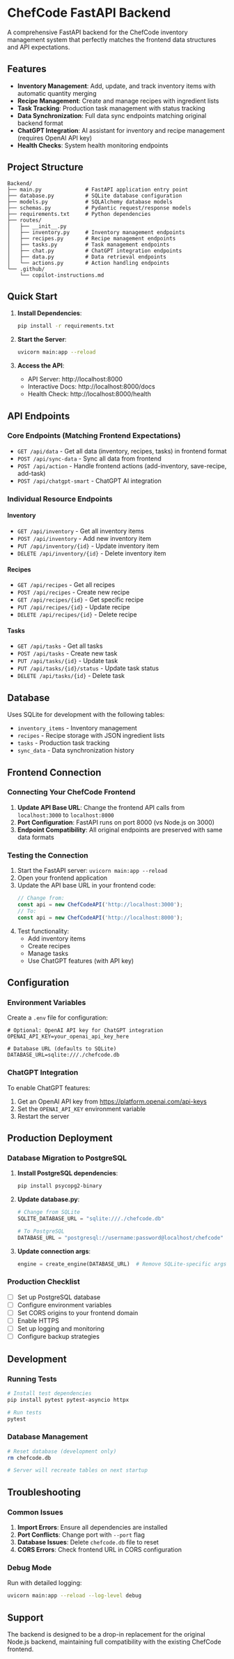 # ChefCode FastAPI Backend

A comprehensive FastAPI backend for the ChefCode inventory management system that perfectly matches the frontend data structures and API expectations.

## Features

- **Inventory Management**: Add, update, and track inventory items with automatic quantity merging
- **Recipe Management**: Create and manage recipes with ingredient lists
- **Task Tracking**: Production task management with status tracking
- **Data Synchronization**: Full data sync endpoints matching original backend format
- **ChatGPT Integration**: AI assistant for inventory and recipe management (requires OpenAI API key)
- **Health Checks**: System health monitoring endpoints

## Project Structure

```
Backend/
├── main.py              # FastAPI application entry point
├── database.py          # SQLite database configuration
├── models.py            # SQLAlchemy database models
├── schemas.py           # Pydantic request/response models
├── requirements.txt     # Python dependencies
├── routes/
│   ├── __init__.py
│   ├── inventory.py     # Inventory management endpoints
│   ├── recipes.py       # Recipe management endpoints
│   ├── tasks.py         # Task management endpoints
│   ├── chat.py          # ChatGPT integration endpoints
│   ├── data.py          # Data retrieval endpoints
│   └── actions.py       # Action handling endpoints
└── .github/
    └── copilot-instructions.md
```

## Quick Start

1. **Install Dependencies**:
   ```bash
   pip install -r requirements.txt
   ```

2. **Start the Server**:
   ```bash
   uvicorn main:app --reload
   ```

3. **Access the API**:
   - API Server: http://localhost:8000
   - Interactive Docs: http://localhost:8000/docs
   - Health Check: http://localhost:8000/health

## API Endpoints

### Core Endpoints (Matching Frontend Expectations)

- `GET /api/data` - Get all data (inventory, recipes, tasks) in frontend format
- `POST /api/sync-data` - Sync all data from frontend
- `POST /api/action` - Handle frontend actions (add-inventory, save-recipe, add-task)
- `POST /api/chatgpt-smart` - ChatGPT AI integration

### Individual Resource Endpoints

#### Inventory
- `GET /api/inventory` - Get all inventory items
- `POST /api/inventory` - Add new inventory item
- `PUT /api/inventory/{id}` - Update inventory item
- `DELETE /api/inventory/{id}` - Delete inventory item

#### Recipes
- `GET /api/recipes` - Get all recipes
- `POST /api/recipes` - Create new recipe
- `GET /api/recipes/{id}` - Get specific recipe
- `PUT /api/recipes/{id}` - Update recipe
- `DELETE /api/recipes/{id}` - Delete recipe

#### Tasks
- `GET /api/tasks` - Get all tasks
- `POST /api/tasks` - Create new task
- `PUT /api/tasks/{id}` - Update task
- `PUT /api/tasks/{id}/status` - Update task status
- `DELETE /api/tasks/{id}` - Delete task

## Database

Uses SQLite for development with the following tables:
- `inventory_items` - Inventory management
- `recipes` - Recipe storage with JSON ingredient lists
- `tasks` - Production task tracking
- `sync_data` - Data synchronization history

## Frontend Connection

### Connecting Your ChefCode Frontend

1. **Update API Base URL**: Change the frontend API calls from `localhost:3000` to `localhost:8000`
2. **Port Configuration**: FastAPI runs on port 8000 (vs Node.js on 3000)
3. **Endpoint Compatibility**: All original endpoints are preserved with same data formats

### Testing the Connection

1. Start the FastAPI server: `uvicorn main:app --reload`
2. Open your frontend application
3. Update the API base URL in your frontend code:
   ```javascript
   // Change from:
   const api = new ChefCodeAPI('http://localhost:3000');
   // To:
   const api = new ChefCodeAPI('http://localhost:8000');
   ```
4. Test functionality:
   - Add inventory items
   - Create recipes
   - Manage tasks
   - Use ChatGPT features (with API key)

## Configuration

### Environment Variables

Create a `.env` file for configuration:

```env
# Optional: OpenAI API key for ChatGPT integration
OPENAI_API_KEY=your_openai_api_key_here

# Database URL (defaults to SQLite)
DATABASE_URL=sqlite:///./chefcode.db
```

### ChatGPT Integration

To enable ChatGPT features:
1. Get an OpenAI API key from https://platform.openai.com/api-keys
2. Set the `OPENAI_API_KEY` environment variable
3. Restart the server

## Production Deployment

### Database Migration to PostgreSQL

1. **Install PostgreSQL dependencies**:
   ```bash
   pip install psycopg2-binary
   ```

2. **Update database.py**:
   ```python
   # Change from SQLite
   SQLITE_DATABASE_URL = "sqlite:///./chefcode.db"
   
   # To PostgreSQL
   DATABASE_URL = "postgresql://username:password@localhost/chefcode"
   ```

3. **Update connection args**:
   ```python
   engine = create_engine(DATABASE_URL)  # Remove SQLite-specific args
   ```

### Production Checklist

- [ ] Set up PostgreSQL database
- [ ] Configure environment variables
- [ ] Set CORS origins to your frontend domain
- [ ] Enable HTTPS
- [ ] Set up logging and monitoring
- [ ] Configure backup strategies

## Development

### Running Tests
```bash
# Install test dependencies
pip install pytest pytest-asyncio httpx

# Run tests
pytest
```

### Database Management
```bash
# Reset database (development only)
rm chefcode.db

# Server will recreate tables on next startup
```

## Troubleshooting

### Common Issues

1. **Import Errors**: Ensure all dependencies are installed
2. **Port Conflicts**: Change port with `--port` flag
3. **Database Issues**: Delete `chefcode.db` file to reset
4. **CORS Errors**: Check frontend URL in CORS configuration

### Debug Mode

Run with detailed logging:
```bash
uvicorn main:app --reload --log-level debug
```

## Support

The backend is designed to be a drop-in replacement for the original Node.js backend, maintaining full compatibility with the existing ChefCode frontend.
